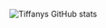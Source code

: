 ![Tiffanys GitHub stats](https://github-readme-stats.vercel.app/api?username=tiff-git&hide=contribs,prs&show_icons=true&theme=transparent&rank_icon=github&include_all_commits=true)
